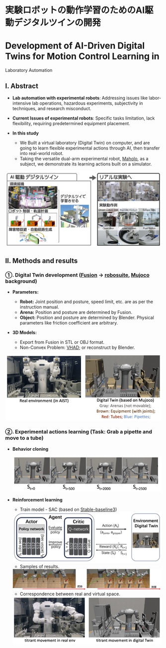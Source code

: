 # 実験ロボットの動作学習のためのAI駆動デジタルツインの開発

# Development of AI-Driven Digital Twins for Motion Control Learning in 
 Laboratory Automation 

## Ⅰ. Abstract

* **Lab automation with experimental robots**: Addressing issues like labor-intensive lab operations, hazardous experiments, subjectivity in techniques, and research misconduct.

* **Current Issues of experimental robots**: Specific tasks limitation, lack flexibility, requiring predetermined equipment placement.

* **In this study**
  * We Built a virtual laboratory (Digital Twin) on computer, and are going to learn flexible experimental actions through AI, then transfer into real-world robot. 
  * Taking the versatile dual-arm experimental robot, [Maholo](https://www.aist.go.jp/aist_j/highlite/2015/vol3/index.html), as a subject, we demonstrate its learning actions built on a simulator.

<img src="./figures/abstract.png" alt="abstract"/> 



## Ⅱ. Methods and results

### ①. Digital Twin development ([Fusion](https://www.autodesk.co.jp/products/fusion-360) -> [robosuite](https://robosuite.ai/), [Mujoco](https://mujoco.org/) background)

* **Parameters:**
  * **Robot:** Joint position and posture, speed limit, etc. are as per the instruction manual.
  * **Arena:** Position and posture are determined by Fusion.
  * **Object:** Position and posture are determined by Blender. Physical parameters like friction coefficient are arbitrary.

* **3D Models:**
  * Export from Fusion in STL or OBJ format.
  * Non-Convex Problem: [VHAD](https://github.com/Unity-Technologies/VHACD); or reconstruct by Blender.

<img src="./figures/correspondence_env.png" alt="correspondence_env" />

### ②. Experimental actions learning (Task: Grab a pipette and move to a tube)

* **Behavior cloning**

  <img src="./figures/titrant_data.png" alt="titrant_data"/>

* **Reinforcement learning**

  * Train model - SAC (based on [Stable-baseline3](https://github.com/DLR-RM/stable-baselines3))

  <img src="./figures/model.png" alt="model"/>

  * Samples of results.

  <img src="./figures/pickput.png" alt="pickput"/>

  * Correspondence between real and virtual space.

  <img src="./figures/correspondence_titrant.png" alt="correspondence_titrant" />

